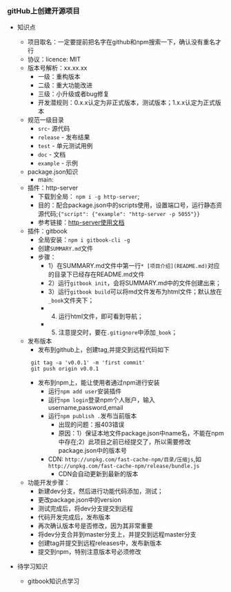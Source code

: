 ### gitHub上创建开源项目
- 知识点
    + 项目取名：一定要提前把名字在github和npm搜索一下，确认没有重名才行
    + 协议：licence: MIT
    + 版本号解析：xx.xx.xx
       + 一级：重构版本
       + 二级：重大功能改进
       + 三级：小升级或者bug修复
       + 开发潜规则：0.x.x认定为非正式版本，测试版本；1.x.x认定为正式版本
    + 规范一级目录
       + `src`- 源代码
       + `release` - 发布结果
       + `test` - 单元测试用例
       + `doc` - 文档
       + `example` - 示例
    + package.json知识
       + main: 
    + 插件：http-server
       + 下载到全局： `npm i -g http-server`;
       + 目的：配合package.json中的scripts使用，设置端口号，运行静态资源代码;`{"script": {"example": "http-server -p 5055"}}`
       + 参考链接：[http-server使用文档](https://www.npmjs.com/package/http-server)
    + 插件：gitbook
       + 全局安装：`npm i gitbook-cli -g`
       + 创建`SUMMARY.md`文件
       + 步骤：
         + 1）在SUMMARY.md文件中第一行`* [项目介绍](README.md)`对应的目录下已经存在README.md文件
         + 2）运行`gitbook init`，会将SUMMARY.md中的文件创建出来；
         + 3）运行`gitbook build`可以将md文件发布为html文件；默认放在`_book`文件夹下；
         + 4) 运行html文件，即可看到导航；
         + 5) 注意提交时，要在`.gitignore`中添加`_book`；
    + 发布版本
       + 发布到github上，创建tag,并提交到远程代码如下
       ```
        git tag -a 'v0.0.1' -m 'first commit'
        git push origin v0.0.1
       ```
       + 发布到npm上，能让使用者通过npm进行安装
         + 运行`npm add user`安装插件
         + 运行`npm login`登录npm个人账户，输入username,password,email
         + 运行`npm publish .`发布当前版本
            + 出现的问题：报403错误
            + 原因：1）保证本地文件package.json中name名，不能在npm中存在;2）此项目之前已经提交了，所以需要修改package.json中的版本号
         + CDN: `http://unpkg.com/fast-cache-npm/目录/压缩js`,如`http://unpkg.com/fast-cache-npm/release/bundle.js`
            + CDN会自动更新到最新的版本
    + 功能开发步骤：
       + 新建dev分支，然后进行功能代码添加，测试；
       + 更改package.json中的version
       + 测试完成后，将dev分支提交到远程
       + 代码开发完成后，发布版本
       + 再次确认版本号是否修改，因为其非常重要
       + 将dev分支合并到master分支上，并提交到远程master分支
       + 创建tag并提交到远程releases中，发布新版本
       + 提交到npm，特别注意版本号必须修改

       
- 待学习知识
   + gitbook知识点学习